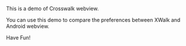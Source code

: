 This is a demo of Crosswalk webview.

You can use this demo to compare the preferences between XWalk and Android webview.

Have Fun!
